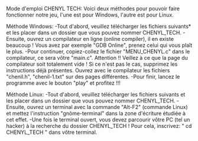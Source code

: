 Mode d'emploi CHENYL TECH:
Voici deux méthodes pour pouvoir faire fonctionner notre jeu, l'une est pour Windows, l'autre est pour Linux.

Méthode Windows:
 -Tout d'abord, veuillez télécharger les fichiers suivants* et les placer dans un dossier que vous pouvez nommer CHENYL_TECH.
 -Ensuite, ouvrez un compilateur en ligne (online compiler), il en existe beaucoup ! Vous avez par exemple "GDB Online", prenez celui qui vous plaît le plus.
 -Pour continuer, copiez-collez le fichier "MENU_CHENYL.c" dans le compilateur, ce sera vôtre "main.c". Attention !! Veillez à ce que la page du compilateur soit totalement vide ! Si ce n'est pas le cas, supprimez les instructions déjà présentes. Ouvrez avec le compilateur les fichiers "chenil.h", "chenil-1.txt" sur des pages différentes. 
 -Pour finir, lancez le programme avec le bouton "play" et profitez !!! 
 
Méthode Linux:
 -Tout d'abord, veuillez télécharger les fichiers suivants et les placer dans un dossier que vous pouvez nommer CHENYL_TECH.
 -Ensuite, ouvrez un terminal avec la commande "Alt-F2" (commande Linux) et mettez l'instruction "gnôme-terminal" dans la zone d'écriture étudiée à cet effet.
 -Une fois le terminal ouvert, vous devez parcourir vôtre PC (tel un hacker) à la recherche du dossier CHENYL_TECH ! Pour cela, inscrivez: " cd CHENYL_TECH " dans vôtre terminal.   
